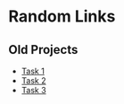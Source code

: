 Random Links
============

## Old Projects

* [Task 1](https://drive.google.com/open?id=0B85z_dQxOMgLSWdSZ0ZtS296YUk)
* [Task 2](https://drive.google.com/open?id=0B85z_dQxOMgLUE1vZWlfVTlZYW8)
* [Task 3](https://drive.google.com/open?id=0B85z_dQxOMgLa0V4dHFFRFZiV2c)

